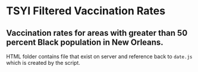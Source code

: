 # TSYI Filtered Vaccination Rates
Vaccination rates for areas with greater than 50 percent Black population in New Orleans.
-----
HTML folder contains file that exist on server and reference back to <code>date.js</code> which is created by the script.
